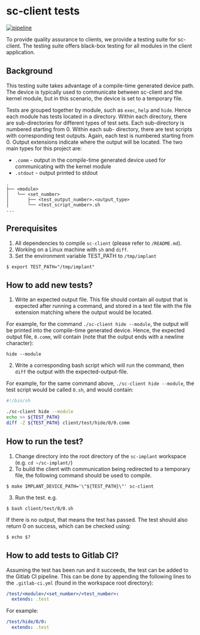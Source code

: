 # sc-client tests

[![pipeline](https://gitlab.com/team-sc/sc-implant/badges/master/pipeline.svg)](https://gitlab.com/team-sc/sc-implant/pipelines)

To provide quality assurance to clients, we provide a testing suite for
sc-client. The testing suite offers black-box testing for all modules
in the client application.

## Background

This testing suite takes advantage of a compile-time generated device
path. The device is typically used to communicate between sc-client and
the kernel module, but in this scenario, the device is set to a
temporary file.

Tests are grouped together by module, such as `exec`, `help` and 
`hide`. Hence each module has tests located in a directory. Within each
directory, there are sub-directories for different types of test sets.
Each sub-directory is numbered starting from 0. Within each sub-
directory, there are test scripts with corresponding test outputs. Again,
each test is numbered starting from 0. Output extensions indicate where
the output will be located. The two main types for this project are:
- `.comm` - output in the compile-time generated device used for
communicating with the kernel module
- `.stdout` - output printed to stdout

```
.
├── <module>
│   └── <set_number>
│       ├── <test_output_number>.<output_type>
│       └── <test_script_number>.sh
...
```

## Prerequisites

1. All dependencies to compile `sc-client` (please refer to `/README.md`).
2. Working on a Linux machine with `sh` and `diff`.
3. Set the environment variable TEST_PATH to `/tmp/implant`

```console
$ export TEST_PATH="/tmp/implant"
```

## How to add new tests?

1. Write an expected output file. This file should contain all output
that is expected after running a command, and stored in a text file
with the file extension matching where the output would be located.

For example, for the command `./sc-client hide --module`, the output 
will be printed into the compile-time generated device. Hence, the 
expected output file, `0.comm`, will contain (note that the output ends
with a newline character):

```
hide --module

```
2. Write a corresponding bash script which will run the command, then
`diff` the output with the expected-output-file.

For example, for the same command above, `./sc-client hide --module`, 
the test script would be called `0.sh`, and would contain:

```bash
#!/bin/sh

./sc-client hide --module
echo >> ${TEST_PATH}
diff -Z ${TEST_PATH} client/test/hide/0/0.comm
```

## How to run the test?

1. Change directory into the root directory of the `sc-implant` 
workspace (e.g. `cd ~/sc-implant/`)
2. To build the client with communication being redirected to a 
temporary file, the following command should be used to compile.

```console
$ make IMPLANT_DEVICE_PATH='\"${TEST_PATH}\"' sc-client
```

3. Run the test. e.g.

```console
$ bash client/test/0/0.sh
```

If there is no output, that means the test has passed. The test should
also return 0 on success, which can be checked using:

```console
$ echo $?
```

## How to add tests to Gitlab CI?

Assuming the test has been run and it succeeds, the test can be added
to the Gitlab CI pipeline. This can be done by appending the following
lines to the `.gitlab-ci.yml` (found in the workspace root directory):

```yml
/test/<module>/<set_number>/<test_number>:
  extends: .test
```

For example:

```yml
/test/hide/0/0:
  extends: .test
```

